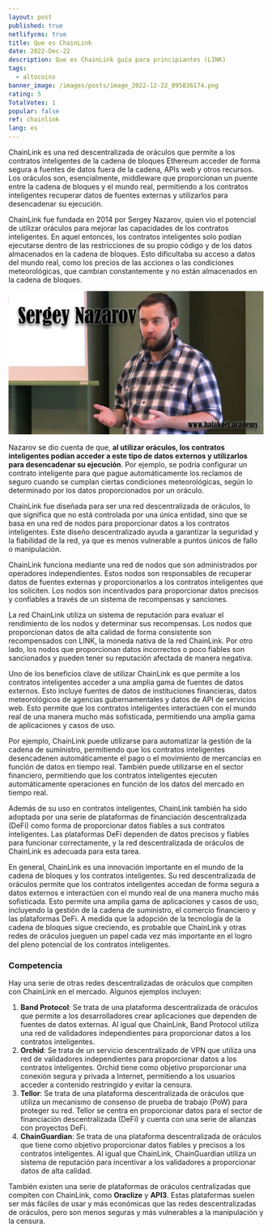 ```yaml
---
layout: post
published: true
netlifycms: true
title: Que es ChainLink
date: 2022-Dec-22
description: Que es ChainLink guía para principiantes (LINK)
tags:
  - altocoins
banner_image: /images/posts/image_2022-12-22_095836174.png
rating: 5
TotalVotes: 1
popular: false
ref: chainlink
lang: es
---
```

ChainLink es una red descentralizada de oráculos que permite a los contratos inteligentes de la cadena de bloques Ethereum acceder de forma segura a fuentes de datos fuera de la cadena, APIs web y otros recursos. Los oráculos son, esencialmente, middleware que proporcionan un puente entre la cadena de bloques y el mundo real, permitiendo a los contratos inteligentes recuperar datos de fuentes externas y utilizarlos para desencadenar su ejecución.

ChainLink fue fundada en 2014 por Sergey Nazarov, quien vio el potencial de utilizar oráculos para mejorar las capacidades de los contratos inteligentes. En aquel entonces, los contratos inteligentes solo podían ejecutarse dentro de las restricciones de su propio código y de los datos almacenados en la cadena de bloques. Esto dificultaba su acceso a datos del mundo real, como los precios de las acciones o las condiciones meteorológicas, que cambian constantemente y no están almacenados en la cadena de bloques.

![Sergey Nazarov](/images/posts/image_2022-12-22_095608854.png "Sergey Nazarov")

Nazarov se dio cuenta de que, **al utilizar oráculos, los contratos inteligentes podían acceder a este tipo de datos externos y utilizarlos para desencadenar su ejecución**. Por ejemplo, se podría configurar un contrato inteligente para que pague automáticamente los reclamos de seguro cuando se cumplan ciertas condiciones meteorológicas, según lo determinado por los datos proporcionados por un oráculo.

ChainLink fue diseñada para ser una red descentralizada de oráculos, lo que significa que no está controlada por una única entidad, sino que se basa en una red de nodos para proporcionar datos a los contratos inteligentes. Este diseño descentralizado ayuda a garantizar la seguridad y la fiabilidad de la red, ya que es menos vulnerable a puntos únicos de fallo o manipulación.

ChainLink funciona mediante una red de nodos que son administrados por operadores independientes. Estos nodos son responsables de recuperar datos de fuentes externas y proporcionarlos a los contratos inteligentes que los soliciten. Los nodos son incentivados para proporcionar datos precisos y confiables a través de un sistema de recompensas y sanciones.

La red ChainLink utiliza un sistema de reputación para evaluar el rendimiento de los nodos y determinar sus recompensas. Los nodos que proporcionan datos de alta calidad de forma consistente son recompensados con LINK, la moneda nativa de la red ChainLink. Por otro lado, los nodos que proporcionan datos incorrectos o poco fiables son sancionados y pueden tener su reputación afectada de manera negativa.

Uno de los beneficios clave de utilizar ChainLink es que permite a los contratos inteligentes acceder a una amplia gama de fuentes de datos externos. Esto incluye fuentes de datos de instituciones financieras, datos meteorológicos de agencias gubernamentales y datos de API de servicios web. Esto permite que los contratos inteligentes interactúen con el mundo real de una manera mucho más sofisticada, permitiendo una amplia gama de aplicaciones y casos de uso.

Por ejemplo, ChainLink puede utilizarse para automatizar la gestión de la cadena de suministro, permitiendo que los contratos inteligentes desencadenen automáticamente el pago o el movimiento de mercancías en función de datos en tiempo real. También puede utilizarse en el sector financiero, permitiendo que los contratos inteligentes ejecuten automáticamente operaciones en función de los datos del mercado en tiempo real.

Además de su uso en contratos inteligentes, ChainLink también ha sido adoptada por una serie de plataformas de financiación descentralizada (DeFi) como forma de proporcionar datos fiables a sus contratos inteligentes. Las plataformas DeFi dependen de datos precisos y fiables para funcionar correctamente, y la red descentralizada de oráculos de ChainLink es adecuada para esta tarea.

En general, ChainLink es una innovación importante en el mundo de la cadena de bloques y los contratos inteligentes. Su red descentralizada de oráculos permite que los contratos inteligentes accedan de forma segura a datos externos e interactúen con el mundo real de una manera mucho más sofisticada. Esto permite una amplia gama de aplicaciones y casos de uso, incluyendo la gestión de la cadena de suministro, el comercio financiero y las plataformas DeFi. A medida que la adopción de la tecnología de la cadena de bloques sigue creciendo, es probable que ChainLink y otras redes de oráculos jueguen un papel cada vez más importante en el logro del pleno potencial de los contratos inteligentes.

### C﻿ompetencia

Hay una serie de otras redes descentralizadas de oráculos que compiten con ChainLink en el mercado. Algunos ejemplos incluyen:

1. **Band Protocol**: Se trata de una plataforma descentralizada de oráculos que permite a los desarrolladores crear aplicaciones que dependen de fuentes de datos externas. Al igual que ChainLink, Band Protocol utiliza una red de validadores independientes para proporcionar datos a los contratos inteligentes.
2. **Orchid**: Se trata de un servicio descentralizado de VPN que utiliza una red de validadores independientes para proporcionar datos a los contratos inteligentes. Orchid tiene como objetivo proporcionar una conexión segura y privada a Internet, permitiendo a los usuarios acceder a contenido restringido y evitar la censura.
3. **Tellor**: Se trata de una plataforma descentralizada de oráculos que utiliza un mecanismo de consenso de prueba de trabajo (PoW) para proteger su red. Tellor se centra en proporcionar datos para el sector de financiación descentralizada (DeFi) y cuenta con una serie de alianzas con proyectos DeFi.
4. **ChainGuardian**: Se trata de una plataforma descentralizada de oráculos que tiene como objetivo proporcionar datos fiables y precisos a los contratos inteligentes. Al igual que ChainLink, ChainGuardian utiliza un sistema de reputación para incentivar a los validadores a proporcionar datos de alta calidad.

También existen una serie de plataformas de oráculos centralizadas que compiten con ChainLink, como **Oraclize** y **API3**. Estas plataformas suelen ser más fáciles de usar y más económicas que las redes descentralizadas de oráculos, pero son menos seguras y más vulnerables a la manipulación y la censura.